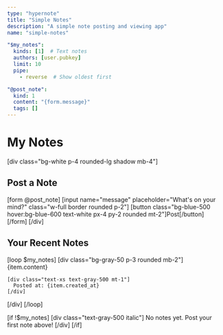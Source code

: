 ```yaml
---
type: "hypernote"
title: "Simple Notes"
description: "A simple note posting and viewing app"
name: "simple-notes"  

"$my_notes":
  kinds: [1]  # Text notes
  authors: [user.pubkey]
  limit: 10
  pipe:
    - reverse  # Show oldest first

"@post_note":
  kind: 1
  content: "{form.message}"
  tags: []
---
```


# My Notes

[div class="bg-white p-4 rounded-lg shadow mb-4"]
## Post a Note

[form @post_note]
  [input name="message" placeholder="What's on your mind?" class="w-full border rounded p-2"]
  [button class="bg-blue-500 hover:bg-blue-600 text-white px-4 py-2 rounded mt-2"]Post[/button]
[/form]
[/div]

## Your Recent Notes

[loop $my_notes]
  [div class="bg-gray-50 p-3 rounded mb-2"]
    {item.content}
    
    [div class="text-xs text-gray-500 mt-1"]
      Posted at: {item.created_at}
    [/div]
  [/div]
[/loop]

[if !$my_notes]
  [div class="text-gray-500 italic"]
    No notes yet. Post your first note above!
  [/div]
[/if]